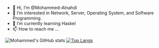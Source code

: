 - 👋 Hi, I’m @Mohammed-Alnahdi
- 👀 I’m interested in Network, Server, Operating System, and Software Programming.
- 🌱 I’m currently learning Haskel
- 📫 How to reach me ...

<!---
Mohammed-Alnahdi/Mohammed-Alnahdi is a ✨ special ✨ repository because its `README.md` (this file) appears on your GitHub profile.
You can click the Preview link to take a look at your changes.
--->

![Mohammed's GitHub stats](https://github-readme-stats.vercel.app/api?username=Mohammed&show_icons=true&theme=dracula)
[![Top Langs](https://github-readme-stats.vercel.app/api/top-langs/?username=Mohammed-Alnahdi&layout=compact)](https://github.com/Mohammed-Alnahdi/github-readme-stats&theme=dracula)
